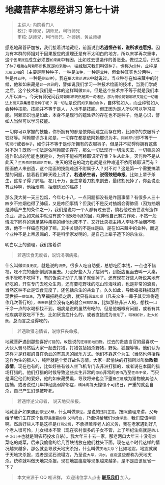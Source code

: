 # 地藏菩萨本愿经讲习 第七十讲

> 主讲人: 内院看门人 <br />
> 校订: 李师兄，胡师兄，利行师兄 <br />
> 审核: 胡师兄，利行师兄，孙师姐，黄兰师姐 <br />

感恩地藏菩萨加被，我们接着讲地藏经，前面说到**若遇悭吝者，说所求违愿报**。因为有本群的师姐对于因果报应的道理还是有不太明白的地方，所以末学再次重申，这个`因果报应`成立必须要`如来藏`中有因，比如过去世造作的善恶业。做过之后，形成了`种子埋藏在阿赖耶识`也就是`如来藏中`，埋藏起来我们叫做`种子`，也称为`业种`，业种是`无形无相`的（主要是两种种子，一种是`法种`，一种是`业种`，但业种其实也分两种，一种是`共业种`，一种是`别业种`）。我在`摄大乘论讲记`中就说过，当业种存在如来藏中的时候，他和如来藏是`非一非异`的，譬如说我们学习一种技术绘画的技术，当我们学成之后，这个技术和我们是一体的这样叫做`非异`，但是这个技术并不等于就是我们本人所以`非一`。今天有师兄问我`阿赖耶识既然是离一切诸法，那为何说阿赖耶识又能在一切诸法上面来存集善恶业种子呢？` `离一切法`是说的`如来藏的自体`，自体譬如人，而业种譬如人会种种技能，技能并不等于是人，人也不是技能。但正因为是人所以可以学习技能。阿赖耶识也是如此，本身不是现行的蕴处界的存在也不是种子，他是心识，譬如人当然可以学习技能。

一切你可以掌握的技能，你所拥有的都是依你而建立而存在的，比如你的衣服裤子钱财等。阿赖耶识亦复如是，一切存在都是依阿赖耶识为本。`阿赖耶识`却不等于一切`现行`或者`种子`，如你并不等于是你所拥有的衣服裤子，但是并不妨碍你拥有这些对不对？既然一切法是依阿赖耶识存在，那么一切法现行一切法灭去，一切善恶的造作形成的势能也就是业，为何不能被阿赖耶识所存集？生从此生，灭何尝不是从此灭？`生灭依阿赖耶识而有`，生灭的潜在的动力也就是业种难道不依阿赖耶识而有？图画依人来创造，这个绘画的技能难道不附属于人？对不对？这是第一个需要搞清楚的问题，接着我们昨天晚上讲了，**若遇杀生者，说宿殃短命报**。比如上辈子杀生，这辈子得了肺癌，花几十万，医生拿着刀割来割去，最终割死掉了，你会说没有业种啊，他抽烟嘛，抽烟诱发的癌症！

那么我大舅一天三包烟，今年七十八，一点问题都没有是咋回事情？有很多人三十四岁不抽烟也得了肺癌，又是咋回事情？但我们不是反对抽烟会得肺癌（因为抽烟是肺癌产生的条件之一），我们是说每一个人都有过去世，倘若他过去世没有造作杀业，那么如来藏中就没有这个`宿殃短命报`的因，除非他自己努力作死，不然一般情况下同样的满足某种疾病的缘他也死不了。又好比央视主持人李咏不抽烟不喝酒，他不一样癌症死掉了嘛，其中关键的不是`缘`是`因`，是在如来藏中的业种，而这个业种不是上帝恩赐的，不是科学家发明的，是自己上辈子造下的杀生业。

明白以上的道理，我们接着讲

> 若遇饮食无度者，说饥渴咽病报。

什么叫做`饮食无度`，就是说的`浪费`。很多人吃自助餐，总想吃回本钱，一点也不惜福，吃不完的全部倒到锅里去。乃至好些人为了摆阔气，到饭店里面去叫一大桌，也不管吃不吃得下，有的饭菜才动了几筷子就倒掉了。还有现在好些人听说某地有好吃的，开车专门去吃众生肉，还有要吃野味的吃山珍海味的，也是非常的浪费，当然这种不止是饮食无度了，还包括杀生的共业了。久久如此，导致福报耗损就有现世报`一贫如洗`，乃至福报耗损之后，就只有`恶业实现`（凡夫众生一辈子其实难得造作几次善行的），`未来世`就会没有吃的就会`长期饥饿`，比如那些非洲人的，想找一口干净一点的水喝都找不到。咽病是说的虽然有吃的，但是他咽喉有问题，或者有其他疾病导致吃不下去，比如厌食症什么的，或者直接成为`饿鬼`了，`咽喉如针`，`肚大如鼓`，总而言之没得吃的。

> 若遇畋猎恣情者，说惊狂丧命报。

地藏菩萨遇到那些喜好`打猎`的，`畋`是说的`庄稼田地田野`。过去的贵族当官的最喜欢一大伙人骑马然后大家一起去打猎，打猎包括猎杀野猪，野兔，狐狸等等。他们认为这样才是舒服的自在勇武的有意思的娱乐方式。他们不靠这个为生（当然也包括靠这样为生的猎人），纯粹就是个爱好故名恣情。大家一起愉快的打猎所以叫做**畋猎恣情**。现在也有的，比如好些有钱人坐飞机专门去非洲打猎的，或者说在本国的猎场打猎的。他们打猎的时候导致这些众生非常的`惊恐`非常的`害怕`乃至`性命不保`，而只是满足他们的爱好，他的如来藏受熏，导致将来也会下堕`畜生道`成为猎物被其他人围捕，或者说过几年神经脆弱抑郁症，`精神病`每天惶惶不可终日，严重的就会自杀，自己产生幻觉被吓死。

> 若遇悖逆父母者， 说天地灾杀报。

地藏菩萨如果遇到`悖逆父母`，什么叫做`悖逆`，是说的`违背正道`，按照道理来讲，父母给予我们生在这个世界`最重要的缘` `父精母血`，乃至供给我们`饮食学费`，我们应该`孝顺`啊。然后好些人不是这样是`打骂父母`，不承担赡养老人的义务，我在老家遇到好几个老人很可怜，儿女根本不管（现在农村很多的子女不管，上了年纪生病就是`药儿子` `水儿子`也就是喝农药投水自杀）。我大年三十去一家，那老两口大年三十没有炒菜吃的咸菜，后来我偷偷的给几百块钱放在他们枕头下面。现在这个时代这样的情况越来越多，那么就会导致天地灾杀报，什么叫做`天地灾杀`？比如地震，地震就属于天地灾杀报，或者是泥石流塌方，乃至说`大旱`，`洪水`，`瘟疫`这些都称为天地灾杀。统称就叫做天地灾杀报，现在地震瘟疫等现象越来越多，是不是应该反省一下？

> 本文来源于 QQ 唯识群， 欢迎诸位学人点击 **[联系我们](https://mp.weixin.qq.com/s/lZCfWjmLjgNR165Tx4_bCQ)** 加入。
